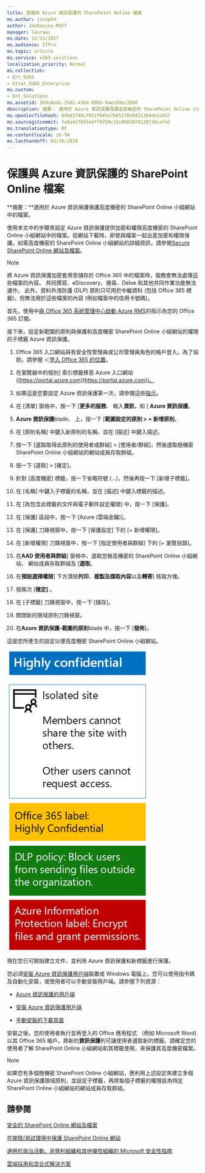 ```yaml
---
title: 保護與 Azure 資訊保護的 SharePoint Online 檔案
ms.author: josephd
author: JoeDavies-MSFT
manager: laurawi
ms.date: 12/15/2017
ms.audience: ITPro
ms.topic: article
ms.service: o365-solutions
localization_priority: Normal
ms.collection:
- Ent_O365
- Strat_O365_Enterprise
ms.custom:
- Ent_Solutions
ms.assetid: 5b9c8e41-25d2-436d-89bb-9aecb9ec2b80
description: 摘要： 適用於 Azure 資訊保護保護高度機密的 SharePoint Online 小組網站中的檔案。
ms.openlocfilehash: 84bd1f48c7051f945e7b851f829421364de2a557
ms.sourcegitcommit: fa8a42f093abff9759c33c0902878128f30cafe2
ms.translationtype: MT
ms.contentlocale: zh-TW
ms.lasthandoff: 04/16/2018
---
```

# <a name="protect-sharepoint-online-files-with-azure-information-protection"></a>保護與 Azure 資訊保護的 SharePoint Online 檔案

 **摘要：**適用於 Azure 資訊保護保護高度機密的 SharePoint Online 小組網站中的檔案。
  
使用本文中的步驟來設定 Azure 資訊保護提供加密和權限高度機密的 SharePoint Online 小組網站中的檔案。從網站下載時，即使與檔案一起出差加密和權限保護。如需高度機密的 SharePoint Online 小組網站的詳細資訊，請參閱[Secure SharePoint Online 網站及檔案](secure-sharepoint-online-sites-and-files.md)。
  
> [!NOTE]
> 將 Azure 資訊保護加密套用至儲存於 Office 365 中的檔案時，服務會無法處理這些檔案的內容。 共同撰寫、eDiscovery、搜尋、Delve 和其他共同作業功能無法運作。 此外，資料外洩防護 (DLP) 原則只可用於中繼資料 (包括 Office 365 標籤)，但無法用於這些檔案的內容 (例如檔案中的信用卡號碼)。 
  
首先，使用中[與 Office 365 系統管理中心啟動 Azure RMS](https://docs.microsoft.com/information-protection/deploy-use/activate-office365)的指示為您的 Office 365 訂閱。
  
接下來，設定新範圍的原則與保護和高度機密 SharePoint Online 小組網站的權限的子標籤 Azure 資訊保護。
  
1. Office 365 入口網站與有安全性管理員或公司管理員角色的帳戶登入。為了協助，請參閱 ＜[登入 Office 365 的位置](https://support.office.com/Article/Where-to-sign-in-to-Office-365-e9eb7d51-5430-4929-91ab-6157c5a050b4)。
    
2. 在瀏覽器中的個別] 索引標籤移至 Azure 入口網站 ([https://portal.azure.com](https://portal.azure.com))。
    
3. 如果這是您要設定 Azure 資訊保護第一次，請參閱這些[指示](https://docs.microsoft.com/information-protection/deploy-use/configure-policy#to-access-the-azure-information-protection-blade-for-the-first-time)。
    
4. 在 [清單] 窗格中，按一下 [**更多的服務**、 輸入**資訊**，和 [ **Azure 資訊保護**。
    
5. **Azure 資訊保護**blade、 上，按一下 [**範圍設定的原則 > + 新增原則**。
    
6. 在 [原則名稱] 中鍵入新原則的名稱，並在 [描述] 中鍵入描述。
    
7. 按一下 [選取取得此原則的使用者或群組] > [使用者/群組]，然後選取極機密 SharePoint Online 小組網站的網站成員存取群組。 
    
8. 按一下 [選取] > [確定]。
    
9. 針對 [高度機密] 標籤，按一下省略符號 (...)，然後再按一下 [新增子標籤]。
    
10. 在 [名稱] 中鍵入子標籤的名稱，並在 [描述] 中鍵入標籤的描述。
    
11. 在 [為包含此標籤的文件與電子郵件設定權限] 中，按一下 [保護]。
    
12. 在 [保護] 區段中，按一下 [Azure (雲端金鑰)]。
    
13. 在 [保護] 刀鋒視窗中，按一下 [保護設定] 下的 [+ 新增權限]。
    
14. 在 [新增權限] 刀鋒視窗中，按一下 [指定使用者與群組] 下的 [+ 瀏覽目錄]。
    
15. 在**AAD 使用者與群組**] 窗格中，選取您極高機密的 SharePoint Online 小組網站、 網站成員存取群組及 [**選取**。
    
16. 在**預設選擇權限**] 下方清除**列印**、**複製及擷取內容**以及**轉寄**] 核取方塊。
    
17. 按兩次 [**確定]** 。
    
18. 在 [子標籤] 刀鋒視窗中，按一下 [儲存]。
    
19. 關閉新的限域原則刀鋒視窗。
    
20. 在**Azure 資訊保護-範圍的原則**blade 中，按一下 [**發佈**]。
    
這是您所產生的設定以便高度機密 SharePoint Online 小組網站。
  
![適用於隔離 SharePoint Online 小組網站的 Azure 資訊保護。](images/8cc92aa4-e7bc-4c2f-a4a4-3b034b21aebf.png)
  
現在您已可開始建立文件，並利用 Azure 資訊保護和新標籤進行保護。
  
您必須[安裝 Azure 資訊保護用戶端](https://docs.microsoft.com/information-protection/rms-client/install-client-app)裝置或 Windows 電腦上。您可以使用指令碼及自動化安裝，或使用者可以手動安裝用戶端。請參閱下列資源：
  
- [Azure 資訊保護的用戶端](https://docs.microsoft.com/information-protection/rms-client/use-client)
    
- [安裝 Azure 資訊保護用戶端](https://docs.microsoft.com/information-protection/rms-client/client-admin-guide)
    
- [手動安裝的下載頁面](https://www.microsoft.com/download/details.aspx?id=53018)
    
安裝之後，您的使用者執行並再登入的 Office 應用程式 （例如 Microsoft Word) 以其 Office 365 帳戶。將新的**資訊保護**列可讓使用者選取新的標籤。請確定您的使用者了解 SharePoint Online 小組網站和其標籤使用，來保護其高度機密檔案。
  
> [!NOTE]
> 如果您有多個極機密 SharePoint Online 小組網站，應利用上述設定來建立多個 Azure 資訊保護限域原則，並設定子標籤，再將每個子標籤的權限設為特定 SharePoint Online 小組網站的網站成員存取群組。 
  
## <a name="see-also"></a>請參閱

[安全的 SharePoint Online 網站及檔案](secure-sharepoint-online-sites-and-files.md)
  
[在開發/測試環境中保護 SharePoint Online 網站](secure-sharepoint-online-sites-in-a-dev-test-environment.md)
  
[適用於政治活動、非營利組織和其他彈性組織的 Microsoft 安全性指南](microsoft-security-guidance-for-political-campaigns-nonprofits-and-other-agile-o.md)
  
[雲端採用和混合式解決方案](cloud-adoption-and-hybrid-solutions.md)




